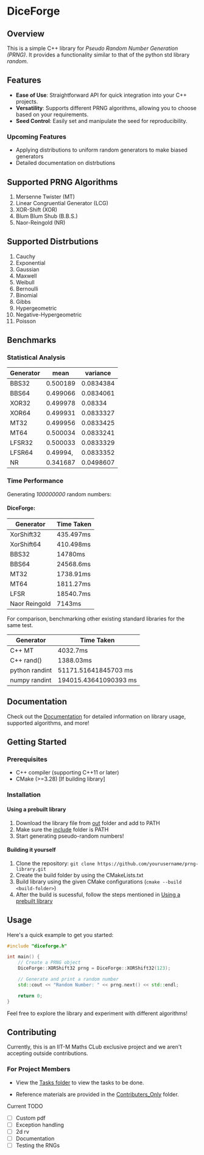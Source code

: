 # DiceForge

## Overview
This is a simple C++ library for *Pseudo Random Number Generation (PRNG)*. It provides a functionality similar to that of the python std library *random*. 

## Features

- **Ease of Use**: Straightforward API for quick integration into your C++ projects.
- **Versatility**: Supports different PRNG algorithms, allowing you to choose based on your requirements.
- **Seed Control**: Easily set and manipulate the seed for reproducibility.

### Upcoming Features
- Applying distributions to uniform random generators to make biased generators
- Detailed documentation on distrbutions

## Supported PRNG Algorithms

1. Mersenne Twister (MT)
2. Linear Congruential Generator (LCG)
3. XOR-Shift (XOR)
4. Blum Blum Shub (B.B.S.)
5. Naor-Reingold (NR)

## Supported Distrbutions

1. Cauchy
2. Exponential
3. Gaussian
4. Maxwell
5. Weibull
6. Bernoulli
7. Binomial
8. Gibbs
9. Hypergeometric
10. Negative-Hypergeometric
11. Poisson

## Benchmarks

### Statistical Analysis

| Generator | mean | variance |
| --------- | ---- | -------- |
| BBS32  | 0.500189 | 0.0834384 |
| BBS64  | 0.499066 | 0.0834061 |
| XOR32  | 0.499978 | 0.08334 |
| XOR64  | 0.499931 | 0.0833327 |
| MT32   | 0.499956 | 0.0833425 |
| MT64   | 0.500034 | 0.0833241 |
| LFSR32 | 0.500033 | 0.0833329 |
| LFSR64 | 0.49994, | 0.0833352 |
| NR     | 0.341687 | 0.0498607 |

### Time Performance
Generating *100000000* random numbers:

#### DiceForge:
| Generator | Time Taken |
| --------- | ---------- |
| XorShift32 | 435.497ms |
| XorShift64 | 410.498ms |
| BBS32 | 14780ms |
| BBS64 | 24568.6ms |
| MT32 | 1738.91ms |
| MT64 | 1811.27ms |
| LFSR | 18540.7ms |
| Naor Reingold | 7143ms|

For comparison, benchmarking other existing standard libraries for the same test.

| Generator | Time Taken |
| --------- | ---------- |
| C++ MT| 4032.7ms |
| C++ rand()| 1388.03ms |
| python randint | 51171.51641845703  ms |
| numpy randint | 194015.43641090393 ms |


## Documentation
Check out the [Documentation](https://www.overleaf.com/project/65d9eea60dbb4690fe6ff8be) for detailed information on library usage, supported algorithms, and more!

## Getting Started

### Prerequisites

- C++ compiler (supporting C++11 or later)
- CMake (>=3.28) [If building library]

### Installation

#### Using a  prebuilt library
1. Download the library file from [out](out) folder and add to PATH
2. Make sure the [include](include) folder is PATH
3. Start generating pseudo-random numbers!

#### Building it yourself
1. Clone the repository: `git clone https://github.com/yourusername/prng-library.git`
2. Create the build folder by using the CMakeLists.txt
2. Build library using the given CMake configurations (```cmake --build <build-folder>```)
3. After the build is sucessful, follow the steps mentioned in [Using a prebuilt library](#using-a-prebuilt-library)

## Usage

Here's a quick example to get you started:

```cpp
#include "diceforge.h"

int main() {
    // Create a PRNG object
    DiceForge::XORShift32 prng = DiceForge::XORShift32(123);

    // Generate and print a random number
    std::cout << "Random Number: " << prng.next() << std::endl;

    return 0;
}
```

Feel free to explore the library and experiment with different algorithms!

## Contributing

Currently, this is an IIT-M Maths CLub exclusive project and we aren't accepting outside contributions.

### For Project Members
- View the [Tasks folder](Contributors_Only/Tasks) to view the tasks to be done.

- Reference materials are provided in the [Contributers_Only](Contributors_Only) folder.

Current TODO
- [ ] Custom pdf
- [ ] Exception handling
- [ ] 2d rv
- [ ] Documentation
- [ ] Testing the RNGs